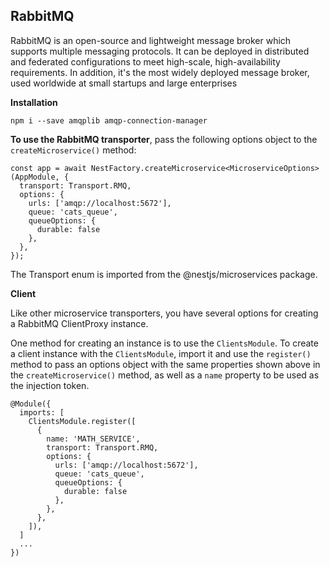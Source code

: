 
## RabbitMQ

RabbitMQ is an open-source and lightweight message broker which supports multiple messaging protocols.
It can be deployed in distributed and federated configurations to meet high-scale, high-availability requirements.
In addition, it's the most widely deployed message broker, used worldwide at small startups and large enterprises

**Installation**

```
npm i --save amqplib amqp-connection-manager
```

**To use the RabbitMQ transporter**, pass the following options object to the `createMicroservice()` method:
```
const app = await NestFactory.createMicroservice<MicroserviceOptions>(AppModule, {
  transport: Transport.RMQ,
  options: {
    urls: ['amqp://localhost:5672'],
    queue: 'cats_queue',
    queueOptions: {
      durable: false
    },
  },
});
```

The Transport enum is imported from the @nestjs/microservices package.

**Client**

Like other microservice transporters, you have several options for creating a RabbitMQ ClientProxy instance.

One method for creating an instance is to use the `ClientsModule`. To create a client instance with the `ClientsModule`,
import it and use the `register()` method to pass an options object with the same properties shown above in the `createMicroservice()` method,
as well as a `name` property to be used as the injection token.
```
@Module({
  imports: [
    ClientsModule.register([
      {
        name: 'MATH_SERVICE',
        transport: Transport.RMQ,
        options: {
          urls: ['amqp://localhost:5672'],
          queue: 'cats_queue',
          queueOptions: {
            durable: false
          },
        },
      },
    ]),
  ]
  ...
})
```
